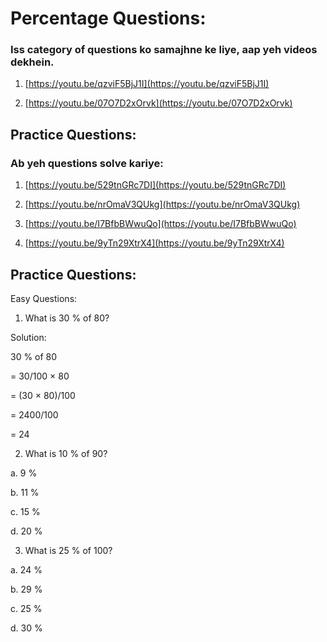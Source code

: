 # Percentage Questions:

### Iss category of questions ko samajhne ke liye, aap yeh videos dekhein.

1. [https://youtu.be/qzviF5BjJ1I](https://youtu.be/qzviF5BjJ1I)

2. [https://youtu.be/07O7D2xOrvk](https://youtu.be/07O7D2xOrvk)

## Practice Questions: 

### Ab yeh questions solve kariye:

1. [https://youtu.be/529tnGRc7DI](https://youtu.be/529tnGRc7DI)

2. [https://youtu.be/nrOmaV3QUkg](https://youtu.be/nrOmaV3QUkg)

3. [https://youtu.be/I7BfbBWwuQo](https://youtu.be/I7BfbBWwuQo)

4. [https://youtu.be/9yTn29XtrX4](https://youtu.be/9yTn29XtrX4)

## Practice Questions:

Easy Questions:

1. What is 30 % of 80?

  Solution:

  30 % of 80

  = 30/100 × 80

  = (30 × 80)/100

  = 2400/100

  = 24
  
2. What is 10 % of 90?

a. 9 %

b. 11 %

c. 15 %

d. 20 %

3. What is 25 % of 100?

a. 24 %

b. 29 %

c. 25 %

d. 30 %


